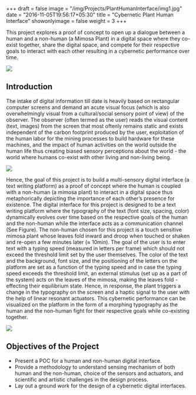 +++
draft = false
image = "/img/Projects/PlantHumanInterface/img1.jpg"
date = "2016-11-05T19:56:17+05:30"
title = "Cybernetic Plant Human Interface"
showonlyimage = false
weight = 3
+++

This project explores a proof of concept to open up a dialogue between
a human and a non-human (a Mimosa Plant) in a digital space
where they co-exist together, share the digital space, and compete
for their respective goals to interact with each other resulting in a
cybernetic performance over time.

![][1]

## Introduction

The intake of digital information till date is heavily based on rectangular
computer screens and demand an acute visual focus (which is
also overwhelmingly visual from a cultural/social sensory point of
view) of the observer. The observer (often termed as the user) reads
the visual content (text, images) from the screen that most oftenly
remains static and exists independent of the carbon
footprint produced by the user, exploitation of the human labor for
the mining processes to build hardware for these machines, and
the impact of human activities on the world outside the human
life thus creating biased sensory perceptions about the world - the
world where humans co-exist with other living and non-living being.

![][2]

Hence, the goal of this project is to build a multi-sensory digital
interface (a text writing platform) as a proof of concept where the
human is coupled with a non-human (a mimosa plant) to interact
in a digital space thus metaphorically depicting the importance of
each other’s presence for existence.
The digital interface for this project is designed to be a text writing
platform where the typography of the text (font size, spacing,
color) dynamically evolves over time based on the respective goals
of the human and the non-human while the interface acts as a
communication channel (See Figure). The non-human chosen for this
project is a touch sensitive mimosa plant whose leaves fold inward
and droop when touched or shaken and re-open a few minutes
later (≈ 10min). The goal of the user is to enter text with a typing
speed (measured in letters per frame) which should not exceed the
threshold limit set by the user themselves. The color of the text and
the background, font size, and the positioning of the letters on the
platform are set as a function of the typing speed and in case the
typing speed exceeds the threshold limit, an external stimulus (set
up as a part of the system) acts on the leaves of the mimosa, making
the leaves fold - effecting their equilibrium state. Hence, in response,
the plant triggers a change in the typography on the screen and a
haptic signal to the user with the help of linear resonant actuators.
This cybernetic performance can be visualized on the platform
in the form of a morphing typography as the human and the non-human
fight for their respective goals while co-existing together.

![][3]

## Objectives of the Project

* Present a POC for a human and non-human digital interface.
* Provide a methodology to understand sensing mechanism of
both human and the non-human, choice of the sensors and
actuators, and scientific and artistic challenges in the design
process.
* Lay out a ground work for the design of a cybernetic digital
interfaces. 

[1]: /img/Projects/PlantHumanInterface/img1.jpg
[2]: /img/Projects/PlantHumanInterface/img2.jpg
[3]: /img/Projects/PlantHumanInterface/img3.PNG
